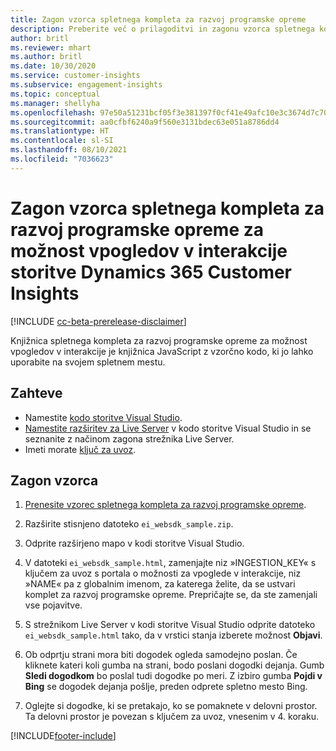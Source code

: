 ```yaml
---
title: Zagon vzorca spletnega kompleta za razvoj programske opreme
description: Preberite več o prilagoditvi in zagonu vzorca spletnega kompleta za razvoj programske opreme.
author: britl
ms.reviewer: mhart
ms.author: britl
ms.date: 10/30/2020
ms.service: customer-insights
ms.subservice: engagement-insights
ms.topic: conceptual
ms.manager: shellyha
ms.openlocfilehash: 97e50a51231bcf05f3e381397f0cf41e49afc10e3c3674d7c709c8f521979e12
ms.sourcegitcommit: aa0cfbf6240a9f560e3131bdec63e051a8786dd4
ms.translationtype: HT
ms.contentlocale: sl-SI
ms.lasthandoff: 08/10/2021
ms.locfileid: "7036623"
---
```

# <a name="run-the-web-sdk-sample-for-dynamics-365-customer-insights-engagement-insights-capability"></a>Zagon vzorca spletnega kompleta za razvoj programske opreme za možnost vpogledov v interakcije storitve Dynamics 365 Customer Insights

[!INCLUDE [cc-beta-prerelease-disclaimer](includes/cc-beta-prerelease-disclaimer.md)]

Knjižnica spletnega kompleta za razvoj programske opreme za možnost vpogledov v interakcije je knjižnica JavaScript z vzorčno kodo, ki jo lahko uporabite na svojem spletnem mestu.

## <a name="prerequisites"></a>Zahteve

- Namestite [kodo storitve Visual Studio](https://code.visualstudio.com/).
- [Namestite razširitev za Live Server](https://marketplace.visualstudio.com/items?itemName=ritwickdey.LiveServer) v kodo storitve Visual Studio in se seznanite z načinom zagona strežnika Live Server.
- Imeti morate [ključ za uvoz](instrument-website.md).

## <a name="run-sample"></a>Zagon vzorca

1. [Prenesite vzorec spletnega kompleta za razvoj programske opreme](https://download.pi.dynamics.com/sdk/EngagementInsightsSamples/ei_websdk_sample.zip).

1. Razširite stisnjeno datoteko `ei_websdk_sample.zip`.

1. Odprite razširjeno mapo v kodi storitve Visual Studio.

1. V datoteki `ei_websdk_sample.html`, zamenjajte niz »INGESTION_KEY« s ključem za uvoz s portala o možnosti za vpoglede v interakcije, niz »NAME« pa z globalnim imenom, za katerega želite, da se ustvari komplet za razvoj programske opreme. Prepričajte se, da ste zamenjali vse pojavitve.

1. S strežnikom Live Server v kodi storitve Visual Studio odprite datoteko `ei_websdk_sample.html` tako, da v vrstici stanja izberete možnost **Objavi**.

1. Ob odprtju strani mora biti dogodek ogleda samodejno poslan. Če kliknete kateri koli gumba na strani, bodo poslani dogodki dejanja. Gumb **Sledi dogodkom** bo poslal tudi dogodke po meri. Z izbiro gumba **Pojdi v Bing** se dogodek dejanja pošlje, preden odprete spletno mesto Bing.

1. Oglejte si dogodke, ki se pretakajo, ko se pomaknete v delovni prostor. Ta delovni prostor je povezan s ključem za uvoz, vnesenim v 4. koraku.


[!INCLUDE[footer-include](../includes/footer-banner.md)]